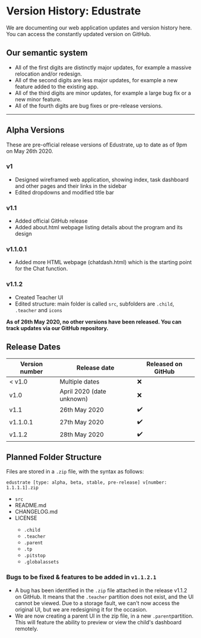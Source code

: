 # Version History: Edustrate
We are documenting our web application updates and version history here. You can access the constantly updated version on GitHub.

## Our semantic system
* All of the first digits are distinctly major updates, for example a massive relocation and/or redesign.
* All of the second digits are less major updates, for example a new feature added to the existing app.
* All of the third digits are minor updates, for example a large bug fix or a new minor feature.
* All of the fourth digits are bug fixes or pre-release versions.

***

## Alpha Versions
These are pre-official release versions of Edustrate, up to date as of 9pm on May 26th 2020.

### v1
* Designed wireframed web application, showing index, task dashboard and other pages and their links in the sidebar
* Edited dropdowns and modified title bar

### v1.1
* Added official GitHub release
* Added about.html webpage listing details about the program and its design

### v1.1.0.1
* Added more HTML webpage (chatdash.html) which is the starting point for the Chat function.

### v1.1.2
* Created Teacher UI
* Edited structure: main folder is called `src`, subfolders are `.child`, `.teacher` and `icons`

**As of 26th May 2020, no other versions have been released. You can track updates via our GitHub repository.**


## Release Dates
| Version number | Release date        | Released on GitHub|
|-----------------|------------------|--------------------|
| < v1.0 | Multiple dates | ❌ |
| v1.0                     | April 2020 (date unknown) | ❌ |
| v1.1 | 26th May 2020 | ✔️ |
| v1.1.0.1 | 27th May 2020 | ✔️ |
| v1.1.2 | 28th May 2020 | ✔️ |


## Planned Folder Structure

Files are stored in a `.zip` file, with the syntax as follows:

```
edustrate [type: alpha, beta, stable, pre-release] v[number: 1.1.1.1].zip
```

<ul>
<li><code>src</code></li>
<li>README.md</li>
<li>CHANGELOG.md</li>
<li>LICENSE</li>
<ul>
<li><code>.child</code></li>
<li><code>.teacher</code></li>
<li><code>.parent</code></li>
<li><code>.tp</code></li>
<li><code>.pitstop</code></li>
<li><code>.globalassets</code></li>
</ul>
</ul>


### Bugs to be fixed & features to be added in `v1.1.2.1`
* A bug has been identified in the `.zip` file attached in the release v1.1.2 on GitHub. It means that the `.teacher` partition does not exist, and the UI cannot be viewed. Due to a storage fault, we can't now access the  original UI, but we are redesigning it for the occasion.
* We are now creating a parent UI in the zip file, in a new `.parent`partition. This will feature the ability to preview or view the child's dashboard remotely.
